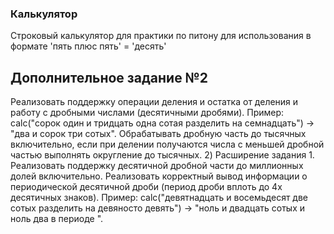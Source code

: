 ### Калькулятор
Строковый калькулятор для практики по питону для использования в формате 
'пять плюс пять' = 'десять'
## Дополнительное задание №2
Реализовать поддержку операции деления и остатка от деления и работу с дробными
числами (десятичными дробями). Пример: calc(&quot;сорок один и тридцать одна сотая разделить
на семнадцать&quot;) -&gt; &quot;два и сорок три сотых&quot;. Обрабатывать дробную часть до тысячных
включительно, если при делении получаются числа с меньшей дробной частью выполнять
округление до тысячных.
2) Расширение задания 1. Реализовать поддержку десятичной дробной части до миллионных
долей включительно. Реализовать корректный вывод информации о периодической
десятичной дроби (период дроби вплоть до 4х десятичных знаков). Пример:
calc(&quot;девятнадцать и восемьдесят две сотых разделить на девяносто девять&quot;) -&gt; &quot;ноль и
двадцать сотых и ноль два в периоде &quot;.
